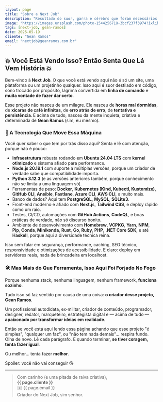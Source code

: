 ```yaml
---
layout: page
title: "Sobre a Next Job"
description: "Resultado do suor, garra e cérebro que foram necessários para botar esse projeto de pé."
image: "https://images.unsplash.com/photo-1544256718-3bcf237f3974?ixlib=rb-1.2.1&ixid=MnwxMjA3fDB8MHxwaG90by1wYWdlfHx8fGVufDB8fHx8&auto=format&fit=crop&w=871&q=80"
tags: [next-job, gean-ramos]
date: 2025-05-19
cliente: "Gean Ramos"
email: "nextjob@geanramos.com.br"
---
```


## 💥 Você Está Vendo Isso? Então Senta Que Lá Vem História 💥

Bem-vindo à **Next Job**. O que você está vendo aqui não é só um site, uma plataforma ou um projetinho qualquer. Isso aqui é suor destilado em código, sono trocado por propósito, lágrima convertida em **linha de comando** e **muita vontade de fazer dar certo**.

Esse projeto não nasceu de um milagre. Ele nasceu de **horas mal dormidas**, de **xícaras de café infinitas**, de **erro atrás de erro**, de **tentativa e persistência**. E acima de tudo, nasceu da mente inquieta, criativa e determinada de **Gean Ramos** (sim, eu mesmo).

### 🧠 A Tecnologia Que Move Essa Máquina

Você quer saber o que tem por trás disso aqui? Senta e lê com atenção, porque não é pouco:

* **Infraestrutura** robusta rodando em **Ubuntu 24.04 LTS** com **kernel otimizado** e sistema afiado para performance.
* **Node.js 20.19.1** com suporte a múltiplas versões, porque um criador de verdade sabe que compatibilidade importa.
* **Python 3.12.3** (e as versões anteriores também, porque conhecimento não se limita a uma linguagem só).
* Ferramentas de peso: **Docker**, **Kubernetes (Kind, Kubectl, Kustomize)**, **GitHub CLI**, **Ansible**, **Fastlane**, **Azure CLI**, **AWS CLI**, e muito mais.
* Banco de dados? Aqui tem **PostgreSQL**, **MySQL**, **SQLite3**.
* Front-end moderno e afiado com **Next.js**, **Tailwind CSS**, e deploy rápido como um raio.
* Testes, CI/CD, automações com **GitHub Actions**, **CodeQL**, e boas práticas de verdade, não só discurso bonito.
* Ambiente de desenvolvimento com **Homebrew**, **VCPKG**, **Yarn**, **NPM**, **Pip**, **Conda**, **Minikonda**, **Rust**, **Go**, **Ruby**, **PHP**, **.NET Core SDK**, e até **Haskell**, porque aqui a diversidade técnica reina.

Isso sem falar em segurança, performance, caching, SEO técnico, responsividade e otimizações de acessibilidade. E claro: deploy em servidores reais, nada de brincadeira em localhost.

### 🛠️ Mas Mais do Que Ferramenta, Isso Aqui Foi Forjado No Fogo

Porque nenhuma stack, nenhuma linguagem, nenhum framework, **funciona sozinho**.

Tudo isso só faz sentido por causa de uma coisa: **o criador desse projeto, Gean Ramos**.

Um profissional autodidata, ex-militar, criador de conteúdo, programador, designer, redator, marqueteiro, estrategista digital e — acima de tudo — **apaixonado por transformar ideias em realidade**.

Então se você está aqui lendo essa página achando que esse projeto "é simples", "qualquer um faz", ou "não tem nada demais"... respira fundo. Olha de novo. Lê cada parágrafo. E quando terminar, **se tiver coragem, tenta fazer igual**.

Ou melhor... tenta fazer **melhor**.

Spoiler: você não vai conseguir 😘

---

> Com carinho (e uma pitada de raiva criativa),<br>
> **{{ page.cliente }}**<br>
> ✉️ {{ page.email }}<br>
> Criador do Next Job, sim senhor.
